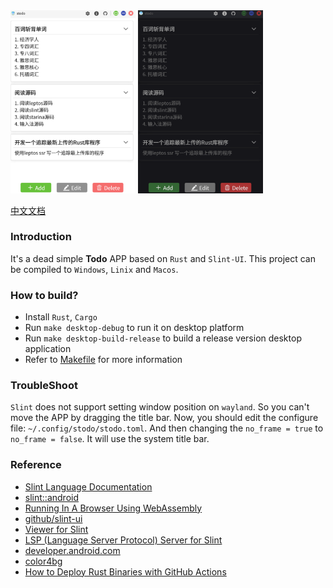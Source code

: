 <div style="display: flex, margin: 20px, gap: 20px">
    <img src="./screenshot/1-en.png" width="200"/>
    <img src="./screenshot/2-en.png" width="200"/>
</div>

[中文文档](./README.zh-CN.md)

### Introduction
It's a dead simple **Todo** APP based on `Rust` and `Slint-UI`. This project can be compiled to `Windows`, `Linix` and `Macos`.

### How to build?
- Install `Rust`, `Cargo`
- Run `make desktop-debug` to run it on desktop platform
- Run `make desktop-build-release` to build a release version desktop application
- Refer to [Makefile](./Makefile) for more information

### TroubleShoot
`Slint` does not support setting window position on `wayland`. So you can't move the APP by dragging the title bar. Now, you should edit the configure file: `~/.config/stodo/stodo.toml`. And then changing the `no_frame = true` to `no_frame = false`. It will use the system title bar.

### Reference
- [Slint Language Documentation](https://slint-ui.com/releases/1.0.0/docs/slint/)
- [slint::android](https://snapshots.slint.dev/master/docs/rust/slint/android/#building-and-deploying)
- [Running In A Browser Using WebAssembly](https://releases.slint.dev/1.7.0/docs/slint/src/quickstart/running_in_a_browser)
- [github/slint-ui](https://github.com/slint-ui/slint)
- [Viewer for Slint](https://github.com/slint-ui/slint/tree/master/tools/viewer)
- [LSP (Language Server Protocol) Server for Slint](https://github.com/slint-ui/slint/tree/master/tools/lsp)
- [developer.android.com](https://developer.android.com/guide)
- [color4bg](https://www.color4bg.com/zh-hans/)
- [How to Deploy Rust Binaries with GitHub Actions](https://dzfrias.dev/blog/deploy-rust-cross-platform-github-actions/)
